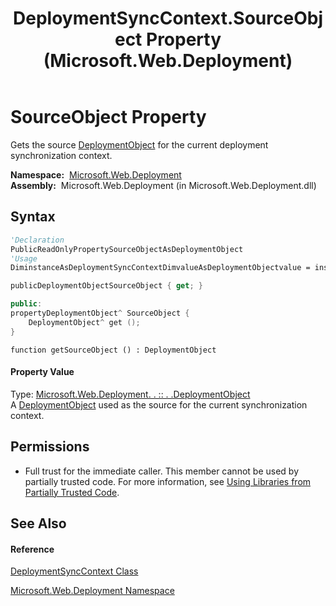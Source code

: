 ﻿---
title: DeploymentSyncContext.SourceObject Property  (Microsoft.Web.Deployment)
TOCTitle: SourceObject Property
ms:assetid: P:Microsoft.Web.Deployment.DeploymentSyncContext.SourceObject
ms:mtpsurl: https://msdn.microsoft.com/en-us/library/microsoft.web.deployment.deploymentsynccontext.sourceobject(v=VS.90)
ms:contentKeyID: 20208985
ms.date: 05/02/2012
mtps_version: v=VS.90
f1_keywords:
- Microsoft.Web.Deployment.DeploymentSyncContext.SourceObject
- Microsoft.Web.Deployment.DeploymentSyncContext.get_SourceObject
dev_langs:
- CSharp
- JScript
- VB
- c++
api_location:
- Microsoft.Web.Deployment.dll
api_name:
- Microsoft.Web.Deployment.DeploymentSyncContext.get_SourceObject
- Microsoft.Web.Deployment.DeploymentSyncContext.SourceObject
api_type:
- Managed
topic_type:
- apiref
- kbSyntax
product_family_name: VS
ROBOTS: INDEX,FOLLOW
---

# SourceObject Property

Gets the source [DeploymentObject](deploymentobject-class-microsoft-web-deployment.md) for the current deployment synchronization context.

**Namespace:**  [Microsoft.Web.Deployment](microsoft-web-deployment-namespace.md)  
**Assembly:**  Microsoft.Web.Deployment (in Microsoft.Web.Deployment.dll)

## Syntax

``` vb
'Declaration
PublicReadOnlyPropertySourceObjectAsDeploymentObject
'Usage
DiminstanceAsDeploymentSyncContextDimvalueAsDeploymentObjectvalue = instance.SourceObject
```

``` csharp
publicDeploymentObjectSourceObject { get; }
```

``` c++
public:
propertyDeploymentObject^ SourceObject {
    DeploymentObject^ get ();
}
```

``` jscript
function getSourceObject () : DeploymentObject
```

#### Property Value

Type: [Microsoft.Web.Deployment. . :: . .DeploymentObject](deploymentobject-class-microsoft-web-deployment.md)  
A [DeploymentObject](deploymentobject-class-microsoft-web-deployment.md) used as the source for the current synchronization context.  

## Permissions

  - Full trust for the immediate caller. This member cannot be used by partially trusted code. For more information, see [Using Libraries from Partially Trusted Code](https://msdn.microsoft.com/en-us/library/8skskf63\(v=vs.90\)).

## See Also

#### Reference

[DeploymentSyncContext Class](deploymentsynccontext-class-microsoft-web-deployment.md)

[Microsoft.Web.Deployment Namespace](microsoft-web-deployment-namespace.md)

